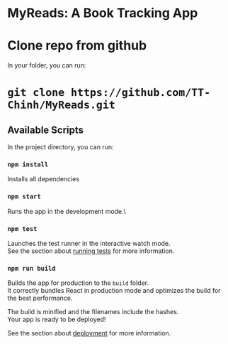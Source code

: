# MyReads: A Book Tracking App

# Clone repo from github

In your folder, you can run:

# `git clone https://github.com/TT-Chinh/MyReads.git`

## Available Scripts

In the project directory, you can run:

### `npm install`

Installs all dependencies

### `npm start`

Runs the app in the development mode.\

### `npm test`

Launches the test runner in the interactive watch mode.\
See the section about [running tests](https://facebook.github.io/create-react-app/docs/running-tests) for more information.

### `npm run build`

Builds the app for production to the `build` folder.\
It correctly bundles React in production mode and optimizes the build for the best performance.

The build is minified and the filenames include the hashes.\
Your app is ready to be deployed!

See the section about [deployment](https://facebook.github.io/create-react-app/docs/deployment) for more information.